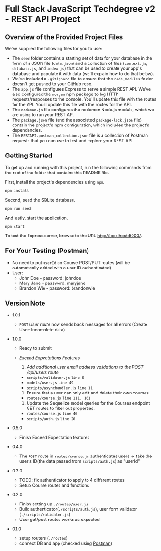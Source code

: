 # Full Stack JavaScript Techdegree v2 - REST API Project

## Overview of the Provided Project Files

We've supplied the following files for you to use:

- The `seed` folder contains a starting set of data for your database in the form of a JSON file (`data.json`) and a collection of files (`context.js`, `database.js`, and `index.js`) that can be used to create your app's database and populate it with data (we'll explain how to do that below).
- We've included a `.gitignore` file to ensure that the `node_modules` folder doesn't get pushed to your GitHub repo.
- The `app.js` file configures Express to serve a simple REST API. We've also configured the `morgan` npm package to log HTTP requests/responses to the console. You'll update this file with the routes for the API. You'll update this file with the routes for the API.
- The `nodemon.js` file configures the nodemon Node.js module, which we are using to run your REST API.
- The `package.json` file (and the associated `package-lock.json` file) contain the project's npm configuration, which includes the project's dependencies.
- The `RESTAPI.postman_collection.json` file is a collection of Postman requests that you can use to test and explore your REST API.

## Getting Started

To get up and running with this project, run the following commands from the root of the folder that contains this README file.

First, install the project's dependencies using `npm`.

```terminal
npm install

```

Second, seed the SQLite database.

```terminal
npm run seed
```

And lastly, start the application.

```terminal
npm start
```

To test the Express server, browse to the URL [http://localhost:5000/](http://localhost:5000/).

## For Your Testing (Postman)

- No need to put `userId` on Course POST/PUT routes (will be automatically added with a user ID authenticated)
- User:
  - John Doe - password: johndoe
  - Mary Jane - password: maryjane
  - Brandon Wie - password: brandonwie

## Version Note

- 1.0.1

  - `POST` _User route_ now sends back messages for all errors (Create User: Incomplete data)

- 1.0.0

  - Ready to submit
  - _Exceed Expectations Features_

    1. _Add additional user email address validations to the POST /api/users route._

    - `scripts/validator.js` `line 5`
    - `models/user.js` `line 49`
    - `scripts/asynchandler.js` `line 11`

    1. Ensure that a user can only edit and delete their own courses.

    - `routes/course.js` `line 111, 161`

    1. Update the Sequelize model queries for the Courses endpoint GET routes to filter out properties.

    - `routes/course.js` `line 46`
    - `scripts/auth.js` `line 20`

- 0.5.0

  - Finish Exceed Expectation features

- 0.4.0

  - The `POST` route in `routes/course.js` authenticates users => take the user's ID(the data passed from `scripts/auth.js`) as "userId"

- 0.3.0

  - TODO: fix authenticator to apply to 4 different routes
  - Setup Course routes and functions

- 0.2.0

  - Finish setting up `./routes/user.js`
  - Build authenticator(`./scripts/auth.js`), user form validator (`./scripts/validator.js`)
  - User get/post routes works as expected

- 0.1.0

  - setup routers (`./routes`)
  - connect DB and app (checked using [Postman](https://www.postman.com/))
